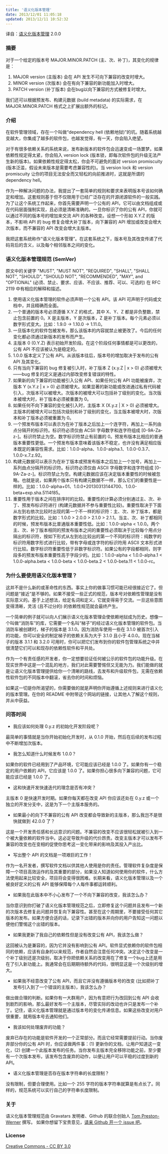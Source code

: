 ```yaml
---
title: '语义化版本管理'
date: 2013/12/01 11:05:18
updated: 2013/12/11 10:52:32
---
```


译自：[语义化版本管理](http://semver.org/) 2.0.0

### 摘要

对于一个给定的版本号 MAJOR.MINOR.PATCH (主、次、补丁)，其变化的规律是：

1. MAJOR version (主版本) 会在 API 发生不可向下兼容的改变时增大。
2. MINOR version (次版本) 会在有向下兼容的新功能加入时增大。
3. PATCH version (补丁版本) 会在bug以向下兼容的方式被修复时增大。

我们还可以根据预发布、构建元数据 (build metadata) 的实际需求，在 MAJOR.MINOR.PATCH 格式之上扩展出额外的标记。

### 介绍

在软件管理领域，存在一个叫做“dependency hell (依赖地狱)”的坑。随着系统越变越大，你集成了越多的软件包，也越发觉得，有一天，你会陷入绝望。

对于有很多依赖关系的系统来说，发布新版本的软件包会迅速变成一场噩梦。如果依赖性规定得太紧，你会陷入 version lock (版本锁，即每次软件包的升级无法产生新的版本)。如果依赖性规定得太松，你会不可避免的面对 version promiscuity (版本泛滥，假设未来版本是需要考虑兼容性的)。当 version lock 和 version promiscuity 让你的项目无法安全而又轻松的向前推进时，这就是所谓的 dependency hell。

作为一种解决问题的办法，我提出了一套简单的规则和要求来表明版本号该如何确定和增加。这套规则基于但不仅限用于已经广泛存在的开源闭源软件的一般实践。为了让这个系统工作起来，你首先需要声明一个公有的 API，它可以由文档组成或在代码层面强制实现，且必须是清晰准确的。一旦你标识了你的公有 API，你就可以通过不同的版本号的增加来交流 API 的各种改变。设想一个形如 X.Y.Z 的版本，不影响 API 的 bug 修复会增大补丁版本，向下兼容的 API 增加或改变会增大次版本，而不兼容的 API 改变会增大主版本。

我把这套系统称作“语义化版本管理”。在这套系统之下，版本号及其改变传递了代码背后的含义，以及每个相邻版本之间的变化。

<!--more-->

### 语义化版本管理规范 (SemVer)

原文中的关键字 "MUST", "MUST NOT", "REQUIRED", "SHALL", "SHALL NOT", "SHOULD", "SHOULD NOT", "RECOMMENDED", "MAY", and "OPTIONAL" (必须、禁止、要求、应该、不应该、推荐、可以、可选的) 在 RFC 2119 中有相应的解释和描述。

1. 使用语义化版本管理的软件必须声明一个公有 API。该 API 可声明于代码或文档中，并且精确而全面。
2. 一个普通的版本号必须遵循 X.Y.Z 的格式，其中 X、Y、Z 都是非负整数，禁止包含前置的 0。X 是主版本，Y 是次版本，Z 是补丁版本。每个元素必须以数字形式变大。比如：1.9.0 -> 1.10.0 -> 1.11.0。
3. 一旦版本化的软件包被发布，那么该版本的内容就禁止被更改了。今后的任何变化都必须通过新版本的发布而产生。
4. 主版本 0 (0.Y.Z) 表示初始开发阶段。在这个阶段任何事情都是可以更改的，公有 API 不应该被认为是稳定的。
5. 1.0.0 版本定义了公有 API。从该版本往后，版本号的增加取决于发布的公有 API 及其变化。
6. 只有当向下兼容的 bug 修复被引入时，补丁版本 Z (x.y.Z | x > 0) 必须被增大——bug 修复的定义是通过内部改变修复错误的特性。
7. 如果新的向下兼容的功能被引入公有 API、如果任何公有 API 功能被废弃，次版本 Y (x.Y.z | x > 0) 必须被增大。如果显著的新功能或改进通过私有代码被引入，次版本可以被增大。次版本的被增大可以包括补丁级别的变化。当次版本被增大时，补丁版本必须被重置为 0。
8. 如果任何不向下兼容的变化被引入时，主版本 X (X.y.z | X > 0) 必须被增大。主版本的被增大可以包括次级别和补丁级别的变化，当主版本被增大时，次版本和补丁版本必须被重置为 0。
9. 一个预发布版本可以表示为在补丁版本之后加上一个连字符，再加上一系列由点分隔开的标识符。标识符必须仅由 ACSII 字母数字和连字符组成 [0-9A-Za-z-]。标识符禁止为空。数字标识符禁止有前置的 0。预发布版本比相应的普通版本重要性更低。一个预发布版本意味着该版本不稳定，也许没有满足相应版本既定的兼容性需求。比如：1.0.0-alpha、1.0.0-alpha.1、1.0.0-0.3.7、1.0.0-x.7.z.92。
10. 构建元数据可以表示为在补丁版本或预发布版本之后加上一个加号，再加上一系列由点分隔开的标识符。标识符必须仅由 ASCII 字母数字和连字符组成 [0-9A-Za-z-]。标识符禁止为空。构建元数据应该在决定版本重要性的时候被忽略。也就是说，如果两个版本只有构建元数据不一样，那么它们的重要性是一样的。比如：1.0.0-alpha+01、1.0.0+20130313144700、1.0.0-beta+exp.sha.5114f85。
11. 重要性用于版本之间在排序时的比较。重要性的计算必须分别通过主、次、补丁、预发布标识符进行 (构建元数据并不参与重要性比较)。重要性取决于下面从左到右依次比较时出现的第一个不一样的标识符：主、次、补丁版本，都是数字形式的比较。比如：1.0.0 > 2.0.0 > 2.1.0 > 2.1.1。当主、次、补丁都相同的时候，预发布版本比普通版本重要性低。比如：1.0.0-alpha < 1.0.0。两个主、次、补丁版本相同的预发布版本之间的重要性必须取决于比较每个用点分隔出的标识符，按如下形式从左到右比较出的第一个不同的标识符：纯数字的标识符用数字形式进行比较，带有字母或连字符的标识符用 ASCII 文本形式进行比较。数字标识符重要性低于非数字标识符。如果公有的字段都相同，则字段多的预发布版本重要性高于字段少的。比如：1.0.0-alpha < 1.0.0-alpha.1 < 1.0.0-alpha.beta < 1.0.0-beta < 1.0.0-beta.2 < 1.0.0-beta.11 < 1.0.0-rc。

### 为什么要使用语义化版本管理？

这并不是什么新的或革命性的东西。事实上你的做事习惯可能已经很接近它了。但问题是“接近”是不够的。如果不接受一些正式的规范，版本号对依赖性管理是没有实际意义的。基于上述想法，给定名词和定义，它就变得易于交流。一旦这些意图变得清晰，灵活 (且不过分的) 的依赖性规范就会最终产生。

一个简单的例子就可以向人们展示语义化版本管理会使依赖地狱成为历史。想像一个叫做“消防车”的库，它需要一个名叫“梯子”的经过语义化版本管理的软件包。当消防车被创建时，梯子的版本是 3.1.0。因为消防车使用一些在 3.1.0 被首次引入的功能，你可以安全的制定梯子的依赖关系为大于 3.1.0 且小于 4.0.0。现在当梯子的版本 3.1.1 和 3.2.0 可用时，你可以把它们发布到你的软件包管理系统之中并很清楚它们可以和现存的依赖性软件和平共处。

作为一个有责任感的开发者，你一定想要验证任何被公示的软件包的功能升级。在现实世界中这是一个混乱的地方，我们对此需要警惕但又无能为力。我们能做的就是让语义化版本管理提供给你一个清晰的路线，去发布和升级软件包，无需在依赖性软件包的不同版本中翻滚，省去你的时间和烦恼。

如果这一切是你所渴望的，你需要做的就是声明你开始遵循上述规则来进行语义化的版本管理。在你的 README 中附带这个网站的链接，让其他人了解这个规则，并从中获益。

### 问答时间

* 我应该如何处理 0.y.z 的初始化开发阶段呢？

最简单的事情就是当你开始初始化开发时，从 0.1.0 开始，然后在后续的发布过程中不断增加次版本。

* 我怎么知道什么时候发布 1.0.0？

如果你的软件已经用到了产品环境，它可能应该已经是 1.0.0 了。如果你有一个稳定的用户依赖的 API，它应该是 1.0.0 了。如果你担心很多向下兼容的问题，它可能应该已经是 1.0.0 了。

* 这和快速开发快速迭代的理念是否有冲突？

主版本 0 是快速开发时期。如果你每天都在改变 API 你应该还处在 0.y.z 或一个独立的开发分支中，这是为下一个主版本服务的。

* 如果最小的向下不兼容的公有 API 改变都会导致新的主版本，那么我岂不是很快就做到 42.0.0 了？

这是一个开发责任感和长远意识的问题。不兼容的改变不应该很轻松就被引入到一个被大量依赖的软件当中。这必定导致升级的代价昂贵。改变主版本才可以发布不兼容的改变也在变相的促使你思考这一变化带来的影响及其投入产出比。

* 写出整个 API 的文档是一项艰巨的工作！

作为一名开发者，撰写软件文档以供其他人使用是你的责任。管理软件复杂度是保障一个项目高效运作的及其重要的部分，如果没人知道如何使用你的软件，什么方法使用起来比较安全，项目将会变得很困难。长期来看，语义化版本管理以及一个被良好定义的公有 API 能够保障每个人每件事都运转顺利。

* 如果我在此版本中不小心发布了一个不向下兼容的改变，我该怎么办？

当你意识到你打破了语义化版本管理规范之后，立即修复这个问题并且发布一个新的次版本去修复此问题并恢复向下兼容性。甚至在这个周期里，不要接受任何其它版本的发布。如果方便合适的话，记录下出错的版本并向你的用户告知这一问题以便他们警惕这个出错的版本。

* 如果我更新了我自己的依赖性但是没有改变公有 API，我该怎么做？

这回被认为是兼容的，因为它并没有影响到公有 API。软件显式依赖你的软件包相同的依赖，应该有自身的以来规范，作者自然会注意任何冲突。决定这个改变是一个补丁级别还是次级别，取决于你把依赖关系的改变用在了修复一个bug上还是用在了引入新功能上。我通常会在后期期待额外的代码，很明显这是一个次级别的增大。

* 如果我不经意改变了公有 API，而且它并没有遵循版本号的改变 (比如把补丁发布引入到了一个错误的主版本)，我该怎么办？

做出做合理的判断。如果你有一大群用户，因为有意把行为改回到公有 API 会收到剧烈的影响，那么最好发布一个主版本，尽管实际的改动也许只是发布一个补丁。记住，语义化版本管理就是通过版本号的变化传递信息。如果这些改变对用户很重要，就用版本号去通知他们。

* 我该如何处理废弃的功能？

废弃已存在的功能是软件开发的一个正常部分。而且它经常需要提前行动。当你废弃部分你的公有 API 时，你应该做两件事：(1) 更新你的文档，让用户知道这一变化，(2) 创建一个此版本发布的任务。当你发布主版本完全移除功能之前，至少要有一个次版本发布，该发布包含废弃的动作，以便让用户可以平稳的过度到新的 API。

* 语义化版本管理是否存在版本字符串的长度限制？

没有限制，但要合理使用。比如一个 255 字符的版本字符串就算是有点长了。同样的，规范系统可以实行自己的字符串长度限制。

### 关于

语义化版本管理规范由 Gravatars 发明者、Github 的联合创始人 [Tom Preston-Werner](http://tom.preston-werner.com/) 撰写。
如果你想留下宝贵意见，[请来 Github 开一个 issue 吧](https://github.com/mojombo/semver/issues)。

### License

[Creative Commons - CC BY 3.0](http://creativecommons.org/licenses/by/3.0/)